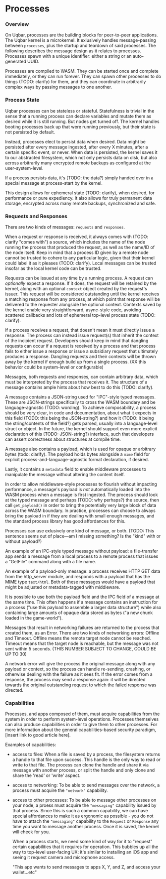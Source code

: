 # Processes

### Overview

On Uqbar, processes are the building blocks for peer-to-peer applications. The Uqbar kernel is a microkernel. It exlusively handles message-passing between `processes`, plus the startup and teardown of said processes. The following describes the message design as it relates to processes. Processes spawn with a unique identifier: either a string or an auto-generated UUID.

Processes are compiled to WASM. They can be started once and complete immediately, or they can run forever. They can spawn other processes to do things (TODO: clarify) for them, and they can coordinate in arbitrarily complex ways by passing messages to one another.

### Process State

Uqbar processes can be stateless or stateful. Statefulness is trivial in the sense that a running process can declare variables and mutate them as desired while it is still running. But nodes get turned off. The kernel handles booting processes back up that were running previously, but their state is not persisted by default.

Instead, processes elect to persist data when desired. Data might be persisted after every message ingested, after every X minutes, after a certain specific event, or never. When data is persisted, the kernel saves it to our abstracted filesystem, which not only persists data on disk, but also across arbitrarily many encrypted remote backups as configured at the user-system-level.

If a process persists data, it's (TODO: the data?) simply handed over in a special message at process-start by the kernel.

This design allows for ephemeral state (TODO: clarify), when desired, for performance or pure expediency. It also allows for truly permanent data storage, encrypted across many remote backups, synchronized and safe.

### Requests and Responses

There are two kinds of messages: `requests` and `responses`.

When a request or response is received, it always comes with (TODO: clarify "comes with") a source, which includes the name of the node running the process that produced the request, as well as the name/ID of the node itself. Keep in mind that a process ID given by a remote node cannot be trusted to cohere to any particular logic, given that their kernel could label it as it pleases (TODO: clarify). Local messages can be trusted insofar as the local kernel code can be trusted.

Requests can be issued at any time by a running process. A request can *optionally* expect a response. If it does, the request will be retained by the kernel, along with an optional `context` object created by the request's issuer. This request will be considered outstanding until the kernel receives a matching response from any process, at which point that response will be delivered to the requester alongside the optional context. Contexts saved by the kernel enable very straightforward, async-style code, avoiding scattered callbacks and lots of ephemeral top-level process state (TODO: clarify).

If a process receives a request, that doesn't mean it must directly issue a response. The process can instead issue request(s) that inherit the context of the incipient request. Developers should keep in mind that dangling requests can occur if a request is received by a process and that process fails to either issue a response or issue a subsidiary request that ultimately produces a response. Dangling requests and their contexts will be thrown away by the kernel if enough build up from a single process. (XX this behavior could be system-level or configurable)

Messages, both requests and responses, can contain arbitrary data, which must be interpreted by the process that receives it. The structure of a message contains ample hints about how best to do this (TODO: clarify).

A message contains a JSON-string used for "IPC"-style typed messages. These are JSON-strings specifically to cross the WASM boundary and be language-agnostic (TODO: wording). To achieve composability, a process should be very clear, in code and documentation, about what it expects in this field (TODO: this being the JSON-string?) and how it (TODO: it being the string/contents of the field?) gets parsed, usually into a language-level struct or object. In the future, the kernel should support even more explicit declaration of this (TODO: JSON-string?) interface, such that developers can assert correctness about structures at compile time.

A message also contains a payload, which is used for opaque or arbitrary bytes (todo: clarify). The payload holds bytes alongside a `mime` field for explicit process-and-language-agnostic format declaration, if desired.

Lastly, it contains a `metadata` field to enable middleware processes to manipulate the message without altering the content itself.

In order to allow middleware-style processes to flourish without impacting performance, a message's payload is *not* automatically loaded into the WASM process when a message is first ingested. The process should look at the typed message and perhaps (TODO: why perhaps?) the source, then call `get_payload()` in order to bring the potentially very large block of data across the WASM boundary. In practice, processes can choose to always bring the payload in if they are dealing with small enough messages, and the standard process library has good affordances for this.

Processes can use exlusively one kind of message, or both. (TODO: This sentence seems out of place—am I missing something? Is the "kind" with or without payload?)

An example of an IPC-style typed message without payload: a file-transfer app sends a message from a local process to a remote process that issues a "GetFile" command along with a file name.

An example of a payload-only message: a process receives HTTP GET data from the http_server module, and responds with a payload that has the MIME type `text/html`. Both of these messages would have a payload that might be adjusted or metadata-tagged with middleware.

It is possible to use both the payload field and the IPC field of a message at the same time. This often happens if a message contains an instruction for a process ("use this payload to assemble a larger data structure") while also containing large amounts of opaque data stored as bytes ("a new chunk loaded in the game-world").

Messages that result in networking failures are returned to the process that created them, as an Error. There are two kinds of networking errors: Offline and Timeout. Offline means the remote target node cannot be reached. Timeout means that the target node is reachable, but the message was not sent within 5 seconds. (THIS NUMBER SUBJECT TO CHANGE, COULD BE UP TO 30)

A network error will give the process the original message along with any payload or context, so the process can handle re-sending, crashing, or otherwise dealing with the failure as it sees fit. If the error comes from a response, the process may send a response again: it will be directed towards the original outstanding request to which the failed response was directed.

### Capabilities

Processes, and apps composed of them, must acquire capabilities from the system in order to perform system-level operations. Processes themselves can also produce capabilities in order to give them to other processes. For more information about the general capabilities-based security paradigm, [insert link to good article here].

Examples of capabilities:

- access to files:
    When a file is saved by a process, the filesystem returns a handle to that file upon success. This handle is the only way to read or write to that file. The process can clone the handle and share it via message with another process, or split the handle and only clone and share the 'read' or 'write' aspect.

- access to networking:
    To be able to send messages over the network, a process must acquire the `"network"` capability.

- access to other processes:
    To be able to message other processes on your node, a proess must acquire the `"messaging"` capability issued by that process. Since this is such a common capability, we can have special affordances to make it as ergonomic as possible - you do not have to attach the `"messaging"` capability to the `Request` or `Response` any time you want to message another process. Once it is saved, the kernel will check for you.

    When a process starts, we need some kind of way for it to "request" certain capabilities that it requires for operation. This bubbles up all the way to top-level user-facing UX: it's similar to installing an iOS app and seeing it request camera and microphone access.

    "This app wants to send messages to apps X, Y, and Z, and access your wallet...etc"